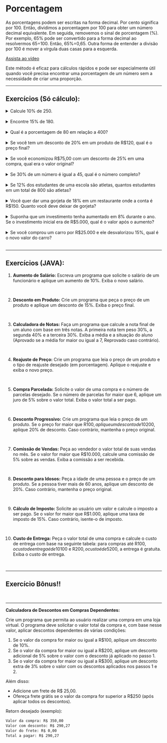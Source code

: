 # Porcentagem

As porcentagens podem ser escritas na forma decimal. Por cento significa por 100. Então, dividimos a porcentagem por 100 para obter um número decimal equivalente. Em seguida, removemos o sinal de porcentagem (%). Por exemplo, 65% pode ser convertido para a forma decimal ao resolvermos 65÷100. Então, 65%=0,65. Outra forma de entender a divisão por 100 é mover a vírgula duas casas para a esquerda.

[Assista ao vídeo](assets/convertendo.mp4)

Este método é eficaz para cálculos rápidos e pode ser especialmente útil quando você precisa encontrar uma porcentagem de um número sem a necessidade de criar uma proporção.

---------------------------------------------------

## Exercícios (Só cálculo):


<details>
<summary> Calcule 10% de 250.</summary>
<img src="assets/images/01.png" alt="" />
</details>
<br>
<details>
<summary>Encontre 15% de 180.</summary>
<img src="assets/images/02.png" alt="" />
</details>
<br>
<details>
<summary>Qual é a porcentagem de 80 em relação a 400?</summary>
<img src="assets/images/03.png" alt="" />
</details>
<br>
<details>
<summary>Se você tem um desconto de 20% em um produto de R$120, qual é o preço final?</summary>
<img src="assets/images/04.png" alt="" />
</details>
<br>
<details>
<summary>Se você economizou R$75,00 com um desconto de 25% em uma compra, qual era o valor original?</summary>
<img src="assets/images/05.png" alt="" />
</details>
<br>
<details>
<summary>Se 30% de um número é igual a 45, qual é o número completo?</summary>
<img src="assets/images/06.png" alt="" />
</details>
<br>
<details>
<summary>Se 12% dos estudantes de uma escola são atletas, quantos estudantes em um total de 800 são atletas?</summary>
<img src="assets/images/07.png" alt="" />
</details>
<br>
<details>
<summary>Você quer dar uma gorjeta de 18% em um restaurante onde a conta é R$150. Quanto você deve deixar de gorjeta?</summary>
<img src="assets/images/08.png" alt="" />
</details>
<br>
<details>
<summary>Suponha que um investimento tenha aumentado em 8% durante o ano. Se o investimento inicial era de R$5.000, qual é o valor após o aumento?</summary>
<img src="assets/images/09.png" alt="" />
</details>
<br>
<details>
<summary>Se você comprou um carro por R$25.000 e ele desvalorizou 15%, qual é o novo valor do carro?</summary>
<img src="assets/images/10.png" alt="" />
</details>
<br>

------------------------------------------------------------------

## Exercícios (JAVA):

1. **Aumento de Salário:**
   Escreva um programa que solicite o salário de um funcionário e aplique um aumento de 10%. Exiba o novo salário.
<br>

2. **Desconto em Produto:**
   Crie um programa que peça o preço de um produto e aplique um desconto de 15%. Exiba o preço final.
<br>

3. **Calculadora de Notas:**
   Faça um programa que calcule a nota final de um aluno com base em três notas. A primeira nota tem peso 30%, a segunda 40% e a terceira 30%. Exiba a média e a situação do aluno (Aprovado se a média for maior ou igual a 7, Reprovado caso contrário).
<br>

4. **Reajuste de Preço:**
   Crie um programa que leia o preço de um produto e o tipo de reajuste desejado (em porcentagem). Aplique o reajuste e exiba o novo preço.
<br>

5. **Compra Parcelada:**
   Solicite o valor de uma compra e o número de parcelas desejado. Se o número de parcelas for maior que 6, aplique um juro de 5% sobre o valor total. Exiba o valor total a ser pago.
<br>

6. **Desconto Progressivo:**
   Crie um programa que leia o preço de um produto. Se o preço for maior que R$100, aplique um desconto de 10%. Se for maior que R$200, aplique 20% de desconto. Caso contrário, mantenha o preço original.
<br>

7. **Comissão de Vendas:**
   Peça ao vendedor o valor total de suas vendas no mês. Se o valor for maior que R$10.000, calcule uma comissão de 5% sobre as vendas. Exiba a comissão a ser recebida.
<br>

8. **Desconto para Idosos:**
   Peça a idade de uma pessoa e o preço de um produto. Se a pessoa tiver mais de 60 anos, aplique um desconto de 20%. Caso contrário, mantenha o preço original.
<br>

9. **Cálculo de Imposto:**
   Solicite ao usuário um valor e calcule o imposto a ser pago. Se o valor for maior que R$1.000, aplique uma taxa de imposto de 15%. Caso contrário, isente-o de imposto.
<br>

10.  **Custo de Entrega:**
    Peça o valor total de uma compra e calcule o custo de entrega com base na seguinte tabela: para compras até R$100, o custo de entrega é de 10% do valor total; para compras entre R$100 e R$200, o custo é de 5% do valor total; para compras acima de R$200, a entrega é gratuita. Exiba o custo de entrega.
<br>

--------------------------------------------------------------

## Exercício Bônus!!
<div align="center" >
<img src="https://octodex.github.com/images/mona-the-rivetertocat.png" alt="" width=300 />
</div>

--------------------------------------------------------------


**Calculadora de Descontos em Compras Dependentes:**

Crie um programa que permita ao usuário realizar uma compra em uma loja virtual. O programa deve solicitar o valor total da compra e, com base nesse valor, aplicar descontos dependentes de várias condições:

1. Se o valor da compra for maior ou igual a R$100, aplique um desconto de 10%.
2. Se o valor da compra for maior ou igual a R$200, aplique um desconto adicional de 5% sobre o valor com o desconto já aplicado no passo 1.
3. Se o valor da compra for maior ou igual a R$300, aplique um desconto extra de 3% sobre o valor com os descontos aplicados nos passos 1 e 2.

Além disso:

- Adicione um frete de R$ 25,00.
- Ofereça frete grátis se o valor da compra for superior a R$250 (após aplicar todos os descontos).

Retorn desejado (exemplo):
```
Valor da compra: R$ 350,00
Valor com desconto: R$ 290,27
Valor do frete: R$ 0,00
Total a pagar: R$ 290,27 
```
